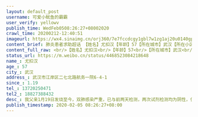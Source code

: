 ```yaml
---
layout: default_post
username: 可爱小鱿鱼的霸霸
user_verify: yellowv
publish_time: WedFeb0508:26:27+08002020
crawl_time: 20200212-12:40:51
imageurl: https://wx4.sinaimg.cn/orj360/7e7fccdcgy1gbl7w1zg1aj20u0140gp8.jpg,https://wx1.sinaimg.cn/orj360/7e7fccdcgy1gbl7w2dl1mj20u0140tc3.jpg,https://wx1.sinaimg.cn/orj360/7e7fccdcgy1gbl7w2q7b1j20u0140myi.jpg,https://wx4.sinaimg.cn/orj360/7e7fccdcgy1gbl7w35d0fj20u0140tam.jpg,https://wx2.sinaimg.cn/orj360/7e7fccdcgy1gbl7w3jpjlj21400u0765.jpg,https://wx1.sinaimg.cn/orj360/7e7fccdcgy1gbl7w3xl0uj20u0140dhy.jpg
content_brief: 肺炎患者求助超话 【姓名】尤扣汉【年龄】57【所在城市】武汉【所在小区、社区】武汉市江岸区二七北路航务一院6-4-1【患病时间】1.19【联系方式】13720250471【其他紧急联系人】18827388432【病情描述】我父亲1月19日发烧至今，双肺感染严重，已与前两天检测，两次试剂检测均为阴性，但CT ...全文
content_full_raw: <br/>【姓名】尤扣汉<br/>【年龄】57<br/>【所在城市】武汉<br/>【所在小区、社区】武汉市江岸区二七北路航务一院6-4-1<br/>【患病时间】1.19<br/>【联系方式】13720250471<br/>【其他紧急联系人】18827388432<br/>【病情描述】我父亲1月19日发烧至今，双肺感染严重，已与前两天检测，两次试剂检测均为阴性，但CT显示双肺感染，高度疑似新冠，父亲目前必须吸氧打球蛋白维持生命。<br/>根据指挥部“四类人员管理”第二条要求:检测结果为“双阴”，但临床症状符合新冠状病毒感染的肺炎条件的重症患者必须入院治疗。但目前为止我父亲仍在医院门诊大厅日夜坚守，延续生命，他他还有高血压，脑溢血病史，不知父亲还能坚持多久！望政府及相关部门尽快收治入院系统治疗！
status_url: https://m.weibo.cn/status/4468523084218648
name_: 尤扣汉
age_: 57
city_: 武汉
address_: 武汉市江岸区二七北路航务一院6-4-1
since_: 1.19
tel_: 13720250471
tel2_: 18827388432
desc_: 我父亲1月19日发烧至今，双肺感染严重，已与前两天检测，两次试剂检测均为阴性，但CT显示双肺感染，高度疑似新冠，父亲目前必须吸氧打球蛋白维持生命。根据指挥部“四类人员管理”第二条要求检测结果为“双阴”，但临床症状符合新冠状病毒感染的肺炎条件的重症患者必须入院治疗。但目前为止我父亲仍在医院门诊大厅日夜坚守，延续生命，他他还有高血压，脑溢血病史，不知父亲还能坚持多久！望政府及相关部门尽快收治入院系统治疗！
publish_timestamp: 2020-02-05 08:26:27+08:00
---
```

